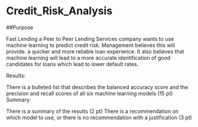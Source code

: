 # Credit_Risk_Analysis

##Purpose 

Fast Lending a Peer to Peer Lending Services company wants to use machine learning to predict credit risk. Management believes this will provide. a quicker and more reliable loan experience. It also believes that machine learning will lead to a more accurate identification of good candidates for loans which lead to lower default rates. 

Results:

There is a bulleted list that describes the balanced accuracy score and the precision and recall scores of all six machine learning models (15 pt)
Summary:

There is a summary of the results (2 pt)
There is a recommendation on which model to use, or there is no recommendation with a justification (3 pt)
